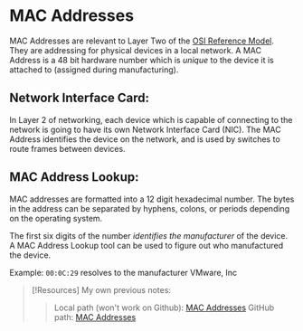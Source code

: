 
# MAC Addresses
MAC Addresses are relevant to Layer Two of the [OSI Reference Model](/networking/OSI/OSI-reference-model.md). They are addressing for physical devices in a local network. A MAC Address is a 48 bit hardware number which is *unique* to the device it is attached to (assigned during manufacturing).

## Network Interface Card:
In Layer 2 of networking, each device which is capable of connecting to the network is going to have its own Network Interface Card (NIC). The MAC Address identifies the device on the network, and is used by switches to route frames between devices.

## MAC Address Lookup:
MAC addresses are formatted into a 12 digit hexadecimal number. The bytes in the address can be separated by hyphens, colons, or periods depending on the operating system.

The first six digits of the number *identifies the manufacturer* of the device. A MAC Address Lookup tool can be used to figure out who manufactured the device.

Example: `00:0C:29` resolves to the manufacturer VMware, Inc

> [!Resources]
> My own previous notes:
> > Local path (won't work on Github): [MAC Addresses](/networking/OSI/MAC-addresses.md)
> > GitHub path: [MAC Addresses](https://github.com/TrshPuppy/obsidian-notes/blob/main/networking/OSI/MAC-addresses.md)
